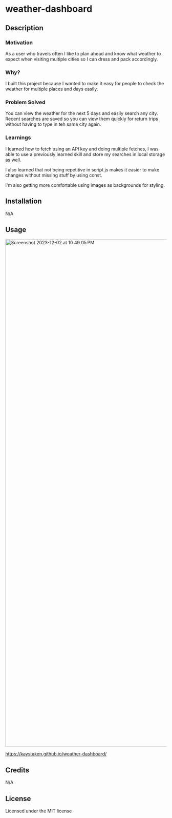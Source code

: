 # weather-dashboard

## Description

### Motivation

As a user who travels often I like to plan ahead and know what weather to expect when visiting multiple cities so I can dress and pack accordingly. 

### Why?

I built this project because I wanted to make it easy for people to check the weather for multiple places and days easily.

### Problem Solved

You can view the weather for the next 5 days and easily search any city. Recent searches are saved so you can view them quickly for return trips without having to type in teh same city again.

### Learnings

I learned how to fetch using an API key and doing multiple fetches, I was able to use a previously learned skill and store my searches in local storage as well.

I also learned that not being repetitive in script.js makes it easier to make changes without missing stuff by using const.

I'm also getting more comfortable using images as backgrounds for styling.

## Installation

N/A

## Usage


<img width="1582" alt="Screenshot 2023-12-02 at 10 49 05 PM" src="https://github.com/Kaystaken/weather-dashboard/assets/148396597/3dee91ec-69f2-4c08-ae1e-8b7116018f30">

https://kaystaken.github.io/weather-dashboard/



## Credits

N/A

## License

Licensed under the MIT license
